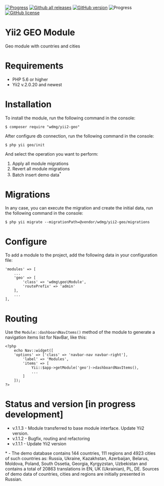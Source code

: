 [![Progress](https://img.shields.io/badge/required-Yii2_v2.0.13-blue.svg)](https://packagist.org/packages/yiisoft/yii2)
[![Github all releases](https://img.shields.io/github/downloads/wdmg/yii2-geo/total.svg)](https://GitHub.com/wdmg/yii2-geo/releases/)
[![GitHub version](https://badge.fury.io/gh/wdmg%2Fyii2-geo.svg)](https://github.com/wdmg/yii2-geo)
![Progress](https://img.shields.io/badge/progress-in_development-red.svg)
[![GitHub license](https://img.shields.io/github/license/wdmg/yii2-geo.svg)](https://github.com/wdmg/yii2-geo/blob/master/LICENSE)

# Yii2 GEO Module
Geo module with countries and cities

# Requirements 
* PHP 5.6 or higher
* Yii2 v.2.0.20 and newest

# Installation
To install the module, run the following command in the console:

`$ composer require "wdmg/yii2-geo"`

After configure db connection, run the following command in the console:

`$ php yii geo/init`

And select the operation you want to perform:
  1) Apply all module migrations
  2) Revert all module migrations
  3) Batch insert demo data<sup>*</sup>

# Migrations
In any case, you can execute the migration and create the initial data, run the following command in the console:

`$ php yii migrate --migrationPath=@vendor/wdmg/yii2-geo/migrations`

# Configure
To add a module to the project, add the following data in your configuration file:

    'modules' => [
        ...
        'geo' => [
            'class' => 'wdmg\geo\Module',
            'routePrefix' => 'admin'
        ],
        ...
    ],

# Routing
Use the `Module::dashboardNavItems()` method of the module to generate a navigation items list for NavBar, like this:

    <?php
        echo Nav::widget([
        'options' => ['class' => 'navbar-nav navbar-right'],
            'label' => 'Modules',
            'items' => [
                Yii::$app->getModule('geo')->dashboardNavItems(),
                ...
            ]
        ]);
    ?>

# Status and version [in progress development]
* v.1.1.3 - Module transferred to base module interface. Update Yii2 version.
* v.1.1.2 - Bugfix, routing and refactoring
* v.1.1.1 - Update Yii2 version

\* - The demo database contains 144 countries, 111 regions and 4923 cities of such countries as: Russia, Ukraine, Kazakhstan, Azerbaijan, Belarus, Moldova, Poland, South Ossetia, Georgia, Kyrgyzstan, Uzbekistan and contains a total of 20863 translations in EN, UK (Ukrainian), PL, DE.
Sources of demo data of countries, cities and regions are initially presented in Russian.
